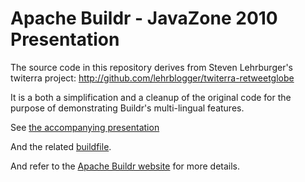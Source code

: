 Apache Buildr - JavaZone 2010 Presentation
==========================================

The source code in this repository derives from Steven Lehrburger's
twiterra project: http://github.com/lehrblogger/twiterra-retweetglobe

It is a both a simplification and a cleanup of the original code for the
purpose of demonstrating Buildr's multi-lingual features.

See [the accompanying presentation][presentation] 

  [presentation]: buildr-javazone-2010/buildr-javazone-2010-final.pdf

And the related [buildfile][buildfile].

  [buildfile]: buildr-javazone-2010/buildfile

And refer to the [Apache Buildr website][website] for more details.

  [website]: http://buildr.apache.org
